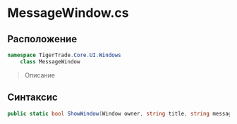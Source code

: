 
# MessageWindow.cs
## Расположение
```csharp
namespace TigerTrade.Core.UI.Windows  
    class MessageWindow
```

> Описание

## Синтаксис
```csharp
public static bool ShowWindow(Window owner, string title, string message)
```
